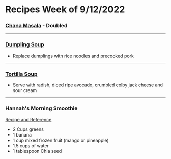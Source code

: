 # Recipes Week of 9/12/2022

### [Chana Masala](./ChannaMasala.md) - Doubled

---

### [Dumpling Soup](./EasyDumplingSoup.md)

- Replace dumplings with rice noodles and precooked pork

---

### [Tortilla Soup](https://cookieandkate.com/vegetarian-tortilla-soup/print/23478/)

- Serve with radish, diced ripe avocado, crumbled colby jack cheese and sour cream

---

### Hannah's Morning Smoothie

[Recipe and Reference](https://joyfoodsunshine.com/green-smoothie/)

- 2 Cups greens
- 1 banana
- 1 cup mixed frozen fruit (mango or pineapple)
- 1.5 cups of water
- 1 tablespoon Chia seed
